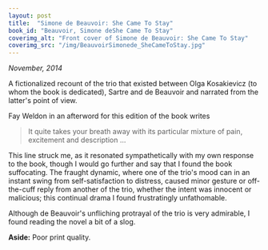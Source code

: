```yaml
---
layout: post
title:  "Simone de Beauvoir: She Came To Stay"
book_id: "Beauvoir, Simone deShe Came To Stay"
coverimg_alt: "Front cover of Simone de Beauvoir: She Came To Stay"
coverimg_src: "/img/BeauvoirSimonede_SheCameToStay.jpg"
---
```


_November, 2014_

A fictionalized recount of the trio that existed between Olga
Kosakievicz (to whom the book is dedicated), Sartre and de Beauvoir
and narrated from the latter's point of view.

Fay Weldon in an afterword for this edition of the book writes

> It quite takes your breath away with its particular mixture of pain,
> excitement and description ...

This line struck me, as it resonated sympathetically with my own
response to the book, though I would go further and say that I found
the book suffocating. The fraught dynamic, where one of the trio's
mood can in an instant swing from self-satisfaction to distress,
caused minor gesture or off-the-cuff reply from another of the trio,
whether the intent was innocent or malicious; this continual drama I
found frustratingly unfathomable.

Although de Beauvoir's unfliching protrayal of the trio is very
admirable, I found reading the novel a bit of a slog.

__Aside:__ Poor print quality.
